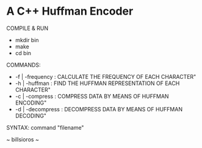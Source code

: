 # A C++ Huffman Encoder

COMPILE & RUN
* mkdir bin
* make
* cd bin

COMMANDS:
* -f  |  -frequency   : CALCULATE THE FREQUENCY OF EACH CHARACTER"
* -h  |  -huffman     : FIND THE HUFFMAN REPRESENTATION OF EACH CHARACTER"
* -c  |  -compress    : COMPRESS DATA BY MEANS OF HUFFMAN ENCODING"
* -d  |  -decompress  : DECOMPRESS DATA BY MEANS OF HUFFMAN DECODING"

SYNTAX: command "filename"

~ billsioros ~
